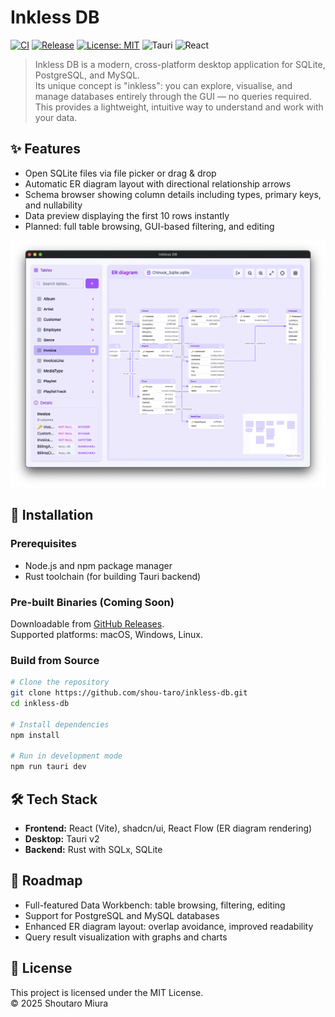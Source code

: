 # Inkless DB

[![CI](https://github.com/shou-taro/inkless-db/actions/workflows/ci.yml/badge.svg)](https://github.com/shou-taro/inkless-db/actions/workflows/ci.yml)
[![Release](https://img.shields.io/github/v/release/shou-taro/inkless-db)](https://github.com/shou-taro/inkless-db/releases)
[![License: MIT](https://img.shields.io/badge/License-MIT-purple.svg)](./LICENSE)
![Tauri](https://img.shields.io/badge/Made%20with-Tauri-24C8DB?logo=tauri&logoColor=white)
![React](https://img.shields.io/badge/Made%20with-React-61DAFB?logo=react&logoColor=white)

> Inkless DB is a modern, cross-platform desktop application for SQLite, PostgreSQL, and MySQL.  
> Its unique concept is "inkless": you can explore, visualise, and manage databases entirely through the GUI — no queries required.  
> This provides a lightweight, intuitive way to understand and work with your data.

## ✨ Features

- Open SQLite files via file picker or drag & drop
- Automatic ER diagram layout with directional relationship arrows
- Schema browser showing column details including types, primary keys, and nullability
- Data preview displaying the first 10 rows instantly
- Planned: full table browsing, GUI-based filtering, and editing

![demo-chinook-er](./docs/screenshots/demo-chinook-er.png)

## 🚀 Installation

### Prerequisites

- Node.js and npm package manager
- Rust toolchain (for building Tauri backend)

### Pre-built Binaries (Coming Soon)

Downloadable from [GitHub Releases](https://github.com/shou-taro/inkless-db/releases).  
Supported platforms: macOS, Windows, Linux.

### Build from Source

```bash
# Clone the repository
git clone https://github.com/shou-taro/inkless-db.git
cd inkless-db

# Install dependencies
npm install

# Run in development mode
npm run tauri dev
```

## 🛠 Tech Stack

- **Frontend:** React (Vite), shadcn/ui, React Flow (ER diagram rendering)
- **Desktop:** Tauri v2
- **Backend:** Rust with SQLx, SQLite

## 📌 Roadmap

- Full-featured Data Workbench: table browsing, filtering, editing
- Support for PostgreSQL and MySQL databases
- Enhanced ER diagram layout: overlap avoidance, improved readability
- Query result visualization with graphs and charts

## 📄 License

This project is licensed under the MIT License.  
© 2025 Shoutaro Miura
